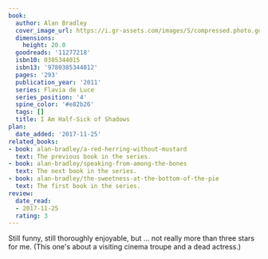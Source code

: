 ```yaml
---
book:
  author: Alan Bradley
  cover_image_url: https://i.gr-assets.com/images/S/compressed.photo.goodreads.com/books/1409945571l/11277218.jpg
  dimensions:
    height: 20.0
  goodreads: '11277218'
  isbn10: 0385344015
  isbn13: '9780385344012'
  pages: '293'
  publication_year: '2011'
  series: Flavia de Luce
  series_position: '4'
  spine_color: '#e82b26'
  tags: []
  title: I Am Half-Sick of Shadows
plan:
  date_added: '2017-11-25'
related_books:
- book: alan-bradley/a-red-herring-without-mustard
  text: The previous book in the series.
- book: alan-bradley/speaking-from-among-the-bones
  text: The next book in the series.
- book: alan-bradley/the-sweetness-at-the-bottom-of-the-pie
  text: The first book in the series.
review:
  date_read:
  - 2017-11-25
  rating: 3
---
```


Still funny, still thoroughly enjoyable, but … not really more than three stars for me. (This one's about a visiting cinema troupe and a dead actress.)
